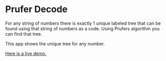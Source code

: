 # Prufer Decode

For any string of numbers there is exactly 1 unique labeled tree that can be found using that string of numbers as a code. Using Prufers algorithm you can find that tree. 

This app shows the unique tree for any number.

[Here is a live demo.](samswanke.com/pruferdecode/)

